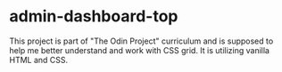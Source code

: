 # admin-dashboard-top

This project is part of "The Odin Project" curriculum and is supposed to help me better understand and work with CSS grid. It is utilizing vanilla HTML and CSS.
